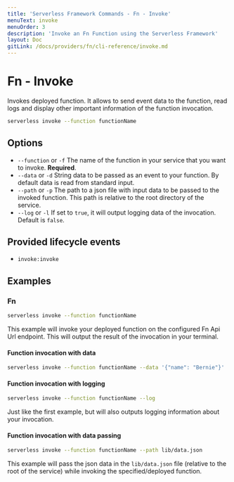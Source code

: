 ```yaml
---
title: 'Serverless Framework Commands - Fn - Invoke'
menuText: invoke
menuOrder: 3
description: 'Invoke an Fn Function using the Serverless Framework'
layout: Doc
gitLink: /docs/providers/fn/cli-reference/invoke.md
---
```


# Fn - Invoke

Invokes deployed function. It allows to send event data to the function, read logs and display other important information of the function invocation.

```bash
serverless invoke --function functionName
```

## Options
- `--function` or `-f` The name of the function in your service that you want to invoke. **Required**.
- `--data` or `-d` String data to be passed as an event to your function. By default data is read from standard input.
- `--path` or `-p` The path to a json file with input data to be passed to the invoked function. This path is relative to the root directory of the service.
- `--log` or `-l` If set to `true`, it will output logging data of the invocation. Default is `false`.

## Provided lifecycle events
- `invoke:invoke`

## Examples

### Fn

```bash
serverless invoke --function functionName
```

This example will invoke your deployed function on the configured Fn Api Url
endpoint. This will output the result of the invocation in your terminal.

#### Function invocation with data

```bash
serverless invoke --function functionName --data '{"name": "Bernie"}'
```

#### Function invocation with logging

```bash
serverless invoke --function functionName --log
```

Just like the first example, but will also outputs logging information about your invocation.

#### Function invocation with data passing

```bash
serverless invoke --function functionName --path lib/data.json
```

This example will pass the json data in the `lib/data.json` file (relative to the root of the service) while invoking
the specified/deployed function.
